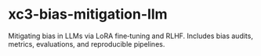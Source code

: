# xc3-bias-mitigation-llm
Mitigating bias in LLMs via LoRA fine‑tuning and RLHF. Includes bias audits, metrics, evaluations, and reproducible pipelines.
